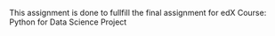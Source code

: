 This assignment is done to fullfill the final assignment for edX Course: Python for Data Science Project
